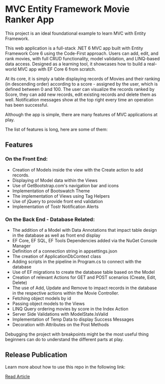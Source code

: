 # MVC Entity Framework Movie Ranker App

This project is an ideal foundational example to learn MVC with Entity Framework.

This web application is a full-stack .NET 6 MVC app built with Entity Framework Core 6 using the Code-First approach. Users can add, edit, and rank movies, with full CRUD functionality, model validation, and LINQ-based data access. Designed as a learning tool, it showcases how to build a real-world MVC app with EF Core 6 from scratch.

At its core, it is simply a table displaying records of Movies and their ranking (in descending order) according to a score - assigned by the user, which is defined between 0 and 100. The user can visualize the records ranked by Score, they can add new records, edit existing records and delete them as well. Notification messages show at the top right every time an operation has been successful.

Although the app is simple, there are many features of MVC applications at play.

The list of features is long, here are some of them:

## Features

### On the Front End:
- Creation of Models inside the view with the Create action to add records.
- Displaying of Model data within the Views
- Use of GetBootstrap.com's navigation bar and icons
- Implementation of Bootswatch Theme
- The implementation of Views using Tag Helpers
- Use of jQuery to provide front end validation
- Implementation of Tostr Notification Alerts

### On the Back End - Database Related:
- The addition of a Model with Data Annotations that impact table design in the database as well as front end display
- EF Core, EF SQL, EF Tools Dependencies added via the NuGet Console Manager
- Definition of a connection string in appsettings.json
- The creation of ApplicationDbContext class
- Adding scripts in the pipeline in Program.cs to connect with the database 
- Use of EF migrations to create the database table based on the Model
- Creation of relevant Actions for GET and POST scenarios (Create, Edit, Delete)
- The use of Add, Update and Remove to impact records in the database in the respective actions within the Movie Controller.
- Fetching object models by id
- Passing object models to the Views
- LINQ Query ordering movies by score in the Index Action
- Server Side Validations with ModelState.IsValid
- Implementation of Temp Data to display Success Messages
- Decoration with Attributes on the Post Methods

Debugging the project with breakpoints might be the most useful thing beginners can do to understand the different parts at play. 

## Release Publication

Learn more about how to use this repo in the following link:

[Read Article](https://dev.to/josemariairiarte/create-a-basic-crud-app-with-net-mvc-ef-35in)
